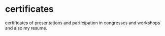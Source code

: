 # certificates
certificates of presentations and participation in congresses and workshops and also my resume.
